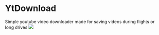# YtDownload
Simple youtube video downloader made for saving videos during flights or long drives
![](images/filesname%20image.jpg)

